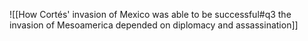 ![[How Cortés' invasion of Mexico was able to be successful#q3 the invasion of Mesoamerica depended on diplomacy and assassination]]

